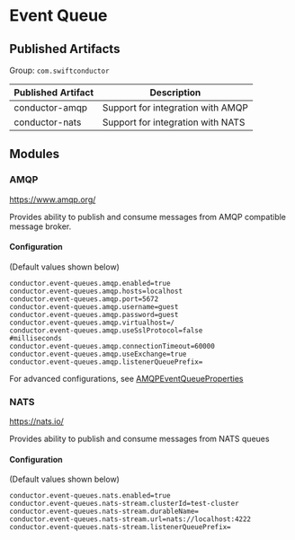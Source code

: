 # Event Queue
## Published Artifacts

Group: `com.swiftconductor`

| Published Artifact | Description |
| ----------- | ----------- | 
| conductor-amqp | Support for integration with AMQP  |
| conductor-nats | Support for integration with NATS  |

## Modules
### AMQP
https://www.amqp.org/

Provides ability to publish and consume messages from AMQP compatible message broker.

#### Configuration
(Default values shown below)
```properties
conductor.event-queues.amqp.enabled=true
conductor.event-queues.amqp.hosts=localhost
conductor.event-queues.amqp.port=5672
conductor.event-queues.amqp.username=guest
conductor.event-queues.amqp.password=guest
conductor.event-queues.amqp.virtualhost=/
conductor.event-queues.amqp.useSslProtocol=false
#milliseconds
conductor.event-queues.amqp.connectionTimeout=60000
conductor.event-queues.amqp.useExchange=true
conductor.event-queues.amqp.listenerQueuePrefix=
```
For advanced configurations, see [AMQPEventQueueProperties](amqp/src/main/java/com/swiftconductor/conductor/contribs/queue/amqp/config/AMQPEventQueueProperties.java)

### NATS
https://nats.io/

Provides ability to publish and consume messages from NATS queues
#### Configuration
(Default values shown below)
```properties
conductor.event-queues.nats.enabled=true
conductor.event-queues.nats-stream.clusterId=test-cluster
conductor.event-queues.nats-stream.durableName=
conductor.event-queues.nats-stream.url=nats://localhost:4222
conductor.event-queues.nats-stream.listenerQueuePrefix=
```
